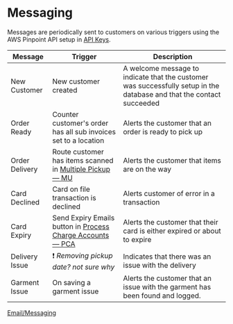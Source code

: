 # Messaging

Messages are periodically sent to customers on various triggers using the AWS Pinpoint API setup in [API Keys](../Setup/SuperUser/API-Keys.md).

| Message | Trigger | Description |
| --- | --- | --- |
| New Customer | New customer created | A welcome message to indicate that the customer was successfully setup in the database and that the contact succeeded |
| Order Ready | Counter customer's order has all sub invoices set to a location | Alerts the customer that an order is ready to pick up | 
| Order Delivery | Route customer has items scanned in [Multiple Pickup — MU](../Commands/Multiple-Pickup-—-MU.md) | Alerts the customer that items are on the way |
| Card Declined | Card on file transaction is declined | Alerts customer of error in a transaction |
| Card Expiry | Send Expiry Emails button in [Process Charge Accounts — PCA](../Commands/Process-Charge-Accounts-—-PCA.md) | Alerts the customer that their card is either expired or about to expire |
| Delivery Issue | ❗ _Removing pickup date? not sure why_ | Indicates that there was an issue with the delivery |
| Garment Issue | On saving a garment issue | Alerts the customer that an issue with the garment has been found and logged. |

[Email/Messaging](/Documentation/Setup/Manager/Email|Messaging)